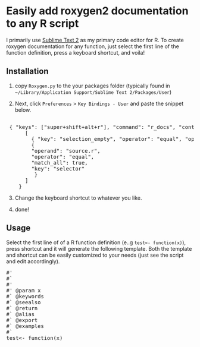 # Easily add roxygen2 documentation to any R script

I primarily use [Sublime Text 2](http://www.sublimetext.com/) as my primary code editor for R.
To create roxygen documentation for any function, just select the first line of the function definition, press a keyboard shortcut, and voila!

## Installation

1. copy `Roxygen.py` to the your packages folder (typically found in `~/Library/Application Support/Sublime Text 2/Packages/User`)

2. Next, click `Preferences` > `Key Bindings - User` and paste the snippet below.

<pre>

 { "keys": ["super+shift+alt+r"], "command": "r_docs", "context":
      [
        { "key": "selection_empty", "operator": "equal", "operand": false, "match_all": true },
        {
        "operand": "source.r",
        "operator": "equal", 
        "match_all": true, 
        "key": "selector"
         }
      ]   
    }
</pre>
3. Change the keyboard shortcut to whatever you like.

4. done!

## Usage

Select the first line of of a R function definition (e..g `test<- function(x)`), press shortcut and it will generate the following template. Both the template and shortcut can be easily customized to your needs (just see the script and edit accordingly).

<pre>
#' <brief desc>
#` 
#' <full description>
#' @param x <what param does>
#` @keywords 
#` @seealso 
#` @return
#` @alias
#` @export 
#` @examples
#`
test<- function(x)
</pre>


